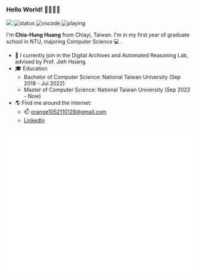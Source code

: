### Hello World! 👋🎾🌈✨
![](https://komarev.com/ghpvc/?username=orangeorangehuang&color=orange)
![status](https://nocache.advaith.workers.dev?url=https://img.shields.io/endpoint?url=https://dev.discordprofiles.me/api/badge/status/438702959962882059?simple=true)
![vscode](https://nocache.advaith.workers.dev?url=https://img.shields.io/endpoint?url=https://dev.discordprofiles.me/api/badge/vscode/438702959962882059)
![playing](https://nocache.advaith.workers.dev?url=https://img.shields.io/endpoint?url=https://dev.discordprofiles.me/api/badge/playing/438702959962882059)

I'm **Chia-Hung Huang** from Chiayi, Taiwan. I'm in my first year of graduate school in NTU, majoring Computer Science 💻 .
- 🔭 I currently join in the Digital Archives and Automated Reasoning Lab, advised by Prof. Jieh Hsiang.
- 🎓 Education
  - Bachelor of Computer Science: National Taiwan University (Sep 2018 - Jul 2022)
  - Master of Computer Science: National Taiwan University (Sep 2022 - Now)
- 🌎 Find me around the internet:   
  - 📫 [orange1052110128@gmail.com](mailto:orange1052110128@gmail.com)
  - [LinkedIn](https://www.linkedin.com/in/chia-hung-huang-a6199423b/)

![Metrics](/github-metrics.svg)

<!--
**orangeorangehuang/orangeorangehuang** is a ✨ _special_ ✨ repository because its `README.md` (this file) appears on your GitHub profile.

Here are some ideas to get you started:

- 🔭 I’m currently working on ...
- 🌱 I’m currently learning ...
- 👯 I’m looking to collaborate on ...
- 🤔 I’m looking for help with ...
- 💬 Ask me about ...
- 📫 How to reach me: ...
- 😄 Pronouns: ...
- ⚡ Fun fact: ...
-->
